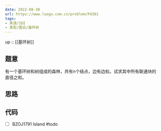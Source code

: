```yaml
---
date: 2022-08-30
url: https://www.luogu.com.cn/problem/P4381
tags: 
- 来源/IOI
- 类型/图论/基环树
---
```


up :: [[基环树]]

## 题意
有一个基环树和树组成的森林，共有n个结点，边有边权。试求其中所有联通块的直径之和。

## 思路




## 代码

- [ ] BZOJ1791 Island #todo
